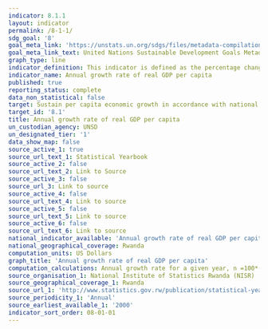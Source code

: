 ```yaml
---
indicator: 8.1.1
layout: indicator
permalink: /8-1-1/
sdg_goal: '8'
goal_meta_link: 'https://unstats.un.org/sdgs/files/metadata-compilation/Metadata-Goal-3.pdf '
goal_meta_link_text: United Nations Sustainable Development Goals Metadata (PDF 225 KB)
graph_type: line
indicator_definition: This indicator is defined as the percentage change in the real GDP per capita between two consecutive years. 
indicator_name: Annual growth rate of real GDP per capita
published: true
reporting_status: complete
data_non_statistical: false
target: Sustain per capita economic growth in accordance with national circumstances and, in particular, at least 7 per cent gross domestic product growth per annum in the least developed countries
target_id: '8.1'
title: Annual growth rate of real GDP per capita
un_custodian_agency: UNSD
un_designated_tier: '1'
data_show_map: false
source_active_1: true
source_url_text_1: Statistical Yearbook
source_active_2: false
source_url_text_2: Link to Source
source_active_3: false
source_url_3: Link to source
source_active_4: false
source_url_text_4: Link to source
source_active_5: false
source_url_text_5: Link to source
source_active_6: false
source_url_text_6: Link to source
national_indicator_available: 'Annual growth rate of real GDP per capita'
national_geographical_coverage: Rwanda
computation_units: US Dollars
graph_title: 'Annual growth rate of real GDP per capita' 
computation_calculations: Annual growth rate for a given year, n =100*(Gn+1 - Gn)/Gn
source_organisation_1: National Institute of Statistics Rwanda (NISR)
source_geographical_coverage_1: Rwanda
source_url_1: 'http://www.statistics.gov.rw/publication/statistical-yearbook-2018'
source_periodicity_1: 'Annual'
source_earliest_available_1: '2000'
indicator_sort_order: 08-01-01
---
```

